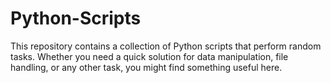 # Python-Scripts
This repository contains a collection of Python scripts that perform random tasks. Whether you need a quick solution for data manipulation, file handling, or any other task, you might find something useful here.
